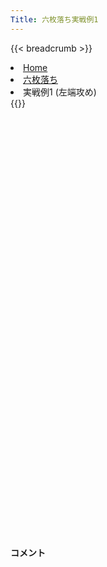 ```yaml
---
Title: 六枚落ち実戦例1
---
```

{{< breadcrumb >}}
  <li class="breadcrumb-item"><a href="/shogi-beginners/">Home</a></li>
  <li class="breadcrumb-item"><a href="/shogi-beginners/6mai/">六枚落ち</a></li>
  <li class="breadcrumb-item active" aria-current="page">実戦例1 (左端攻め)</li>
{{</ breadcrumb >}}
<div class="row pt-3">
  <div class="col-lg-1"></div>
  <div class="col-sm" tabindex="-1">
    <script id="example-kif" type="text/plain">
手合割：六枚落ち
下手：下手
上手：上手
手数----指手---------消費時間--
*<ruby>左端<rt>ひだり端</rt></ruby><ruby>攻<rt>せ</rt></ruby>めの<ruby>勝<rt>か</rt></ruby>ち<ruby>方<rt>かた</rt></ruby>をおぼえましょう。
*<div class="text-center"><img class="img-fluid pt-3 w-50" src="/shogi-beginners/img/cat14.webp"></div>
   1 ３二金(41)
   2 ７六歩(77)
   3 ７二金(61)
   4 ６六角(88)
   5 ８二銀(71)
   6 ９六歩(97)
   7 ７四歩(73)
   8 ９五歩(96)
*<ruby>八枚<rt>はちまい</rt></ruby><ruby>落<rt>お</rt></ruby>ちと<ruby>同<rt>おな</rt></ruby>じ<ruby>形<rt>かたち</rt></ruby>の<ruby>攻<rt>せ</rt></ruby>めが<ruby>使<rt>つか</rt></ruby>えます。
   9 ６四歩(63)
  10 ５六歩(57)
*<ruby>角<rt>かく</rt></ruby>の<ruby>利<rt>き</rt></ruby>きを９<ruby>筋<rt>すじ</rt></ruby>に<ruby>残<rt>のこ</rt></ruby>す<ruby>大事<rt>だいじ</rt></ruby>な<ruby>一手<rt>いって</rt></ruby>です。
  11 ５二玉(51)
  12 ９四歩(95)
*この<ruby>形<rt>かたち</rt></ruby>ができれば<ruby>端<rt>はし</rt></ruby><ruby>攻<rt>せ</rt></ruby>めは<ruby>成功<rt>せいこう</rt></ruby>します。
  13 同　歩(93)
  14 同　香(99)
  15 ８四歩(83)
  16 ９二香成(94)
  17 ７三銀(82)
  18 ９八飛(28)
*<ruby>飛車<rt>ひしゃ</rt></ruby>の<ruby>活用<rt>かつよう</rt></ruby>を<ruby>目指<rt>めざ</rt></ruby>します。
  19 ４二銀(31)
*<ruby>問題<rt>もんだい</rt></ruby>: <ruby>次<rt>つぎ</rt></ruby>の<ruby>手<rt>て</rt></ruby>を<ruby>考<rt>かんが</rt></ruby>えてみましょう。
*<div><img class="img-fluid" src="/shogi-beginners/img/cat2.webp"></div>
  20 ８一成香(92)
*☗<ruby>９三<rt>きゅうさん</rt></ruby><ruby>飛成<rt>ひなり</rt></ruby>では<ruby>次<rt>つぎ</rt></ruby>の<ruby>攻<rt>せ</rt></ruby>めがありません。<ruby>飛車<rt>ひしゃ</rt></ruby>の<ruby>成<rt>な</rt></ruby>り<ruby>場所<rt>ばしょ</rt></ruby>を変える☗<ruby>８一<rt>はちいち</rt></ruby><ruby>成香<rt>なりきょう</rt></ruby>が<ruby>正解<rt>せいかい</rt></ruby>です。
  21 ５四歩(53)
  22 ９二飛成(98)
  23 ６三玉(52)
*<ruby>問題<rt>もんだい</rt></ruby>: <ruby>次<rt>つぎ</rt></ruby>の<ruby>手<rt>て</rt></ruby>を<ruby>考<rt>かんが</rt></ruby>えてみましょう。
*<div><img class="img-fluid" src="/shogi-beginners/img/cat2.webp"></div>
  24 ９四歩打
*と<ruby>金<rt>きん</rt></ruby><ruby>攻<rt>せ</rt></ruby>めを<ruby>目指<rt>めざ</rt></ruby>す☗<ruby>９四<rt>きゅうよん</rt></ruby><ruby>歩<rt>ふ</rt></ruby>が<ruby>正解<rt>せいかい</rt></ruby>です。
  25 ５三銀(42)
  26 ９三歩成(94)
  27 ６五歩(64)
  28 ５七角(66)
  29 ６二金(72)
  30 ８三と(93)
  31 ６四銀(73)
  32 ７一成香(81)
  33 ４二金(32)
  34 ７二成香(71)
  35 ５五歩(54)
  36 同　歩(56)
  37 同　銀(64)
  38 ６二成香(72)
  39 同　銀(53)
  40 ８四角(57)
  41 ５三銀(62)
  42 ７三角成(84)
  43 ５四玉(63)
*<ruby>問題<rt>もんだい</rt></ruby>: <ruby>次<rt>つぎ</rt></ruby>の<ruby>手<rt>て</rt></ruby>を<ruby>考<rt>かんが</rt></ruby>えてみましょう。
*<div><img class="img-fluid" src="/shogi-beginners/img/cat2.webp"></div>
  44 ５五馬(73)
*<ruby>時<rt>とき</rt></ruby>には<ruby>馬<rt>うま</rt></ruby>を<ruby>捨<rt>す</rt></ruby>てて<ruby>攻<rt>せ</rt></ruby>めることも<ruby>大切<rt>たいせつ</rt></ruby>です。<ruby>以下<rt>いか</rt></ruby>、7<ruby>手詰<rt>てづめ</rt></ruby>です。
  45 同　玉(54)
  46 ４六銀打
  47 ６四玉(55)
  48 ５五金打
  49 ６三玉(64)
  50 ７二龍(92)
  51 投了
*<a href="/shogi-beginners/6mai/example2/">
*<ruby>次<rt>つぎ</rt></ruby>の<ruby>棋譜<rt>きふ</rt></ruby>を<ruby>見<rt>み</rt></ruby>よう！
*<div class="text-center"><img class="img-fluid pt-3 w-50" src="/shogi-beginners/img/cat1.webp"></div></a>
まで50手で下手の勝ち
    </script>
    <svg id="example" xmlns="http://www.w3.org/2000/svg" viewBox="0,0,400,540"></svg>
  </div>
  <div class="col-sm">
    <h4 class="pt-3">コメント</h4>
    <div id="comment"></div>
  </div>
  <div class="col-lg-1"></div>
</div>
